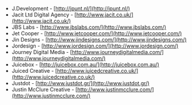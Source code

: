  * J.Development - [http://jpunt.nl/](http://jpunt.nl/)
 * Jacit Ltd Digital Agency - [http://www.jacit.co.uk/](http://www.jacit.co.uk/)
 * JBS Labs - [http://www.jbslabs.com/](http://www.jbslabs.com/)
 * Jet Cooper - [http://www.jetcooper.com/](http://www.jetcooper.com/)
 * Jin Designs - [http://www.jindesigns.com/](http://www.jindesigns.com/)
 * Jordesign - [http://www.jordesign.com/](http://www.jordesign.com/)
 * Journey Digital Media - [http://www.journeydigitalmedia.com/](http://www.journeydigitalmedia.com/)
 * Juicebox - [http://juicebox.com.au/](http://juicebox.com.au/)
 * Juiced Creative - [http://www.juicedcreative.co.uk/](http://www.juicedcreative.co.uk/)
 * Justdot - [http://www.justdot.gr/](http://www.justdot.gr/)
 * Justin McClure Creative - [http://www.justinmcclure.com/](http://www.justinmcclure.com/)
